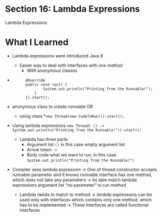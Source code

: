 # Section 16: Lambda Expressions

Lambda Expressions

# What I Learned
* Lambda expressions were introduced Java 8
	* Easier way to deal with interfaces with one method
		* With anonymous classes
* ``` new Thread(new Runnable() {  			
		@Override 
		public void run() {
				System.out.println("Printing from the Runnable!");	
			}
		}).start();
	```
			
* anonymous  class to create runnable OR
	* using class 
		*`` new Thread(new CodeToRun()).start(); ``
		
* Using lambda expressions `new Thread( () -> System.out.println("Printing from the Runnable!")).start();`
	* Lambda has three parts 
		* Argument list `()` in this case empty argument list
		* Arrow token `->`
		* Body code what we want to run, in this case `System.out.println("Printing from the Runnable!")`
* Compiler sees lambda expression ->  One of thread constructor accepts runnable parameter and it knows runnable interface has one method, which does not take any parameters -> Its able match lambda expressions argument list "no parameter" to run method 
	* Lambda needs to match to method -> lambda expressions can be used only with interfaces which contains only one method, which has to be implemented -> These interfaces are called functional interfaces
